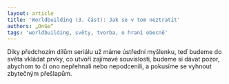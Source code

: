 ```yaml
---
layout: article
title: 'Worldbuilding (3. část): Jak se v tom neztratit'
authors: „OnGe“
tags: 'worldbuilding, světy, tvorba, o hraní obecně'
---
```


Díky předchozím dílům seriálu už máme
ústřední myšlenku, teď budeme do světa
vkládat prvky, co utvoří zajímavé souvislosti,
budeme si dávat pozor, abychom to
či ono nepřehnali nebo nepodcenili, a pokusíme
se vyhnout zbytečným přešlapům.
